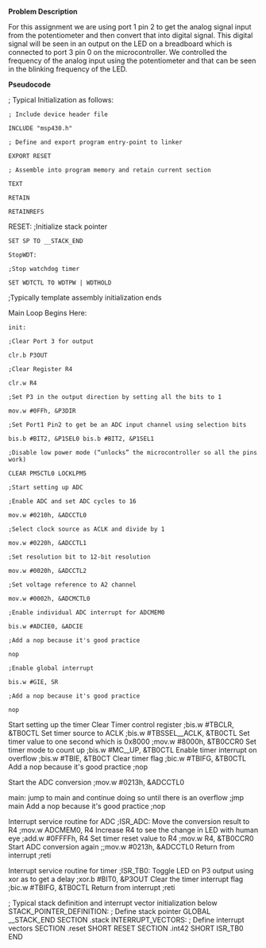 **Problem Description**

For this assignment we are using port 1 pin 2 to get the analog signal input from the potentiometer and then convert that into digital signal. This digital signal will be seen in an output on the LED on a breadboard which is connected to port 3 pin 0 on the microcontroller. We controlled the frequency of the analog input using the potentiometer and that can be seen in the blinking frequency of the LED. 


**Pseudocode**

; Typical Initialization as follows:

	; Include device header file
 
   	INCLUDE "msp430.h"
    
	; Define and export program entry-point to linker
 
	EXPORT RESET
 
	; Assemble into program memory and retain current section
 
	TEXT
 
	RETAIN
 
	RETAINREFS
 
RESET:
	;Initialize stack pointer
 
	SET SP TO __STACK_END
 
	StopWDT:
 
	;Stop watchdog timer
 
	SET WDTCTL TO WDTPW | WDTHOLD
 
;Typically template assembly initialization ends
 
Main Loop Begins Here:

	init:

	;Clear Port 3 for output 
 
 	clr.b P3OUT
  
	;Clear Register R4 
 
 	clr.w R4
  
	;Set P3 in the output direction by setting all the bits to 1 
 
 	mov.w #0FFh, &P3DIR
  
	;Set Port1 Pin2 to get be an ADC input channel using selection bits 
 
 	bis.b #BIT2, &P1SEL0 bis.b #BIT2, &P1SEL1
  
	;Disable low power mode (“unlocks” the microcontroller so all the pins work)
 
 	CLEAR PM5CTL0 LOCKLPM5
  
	;Start setting up ADC
 
	;Enable ADC and set ADC cycles to 16 
 
 	mov.w #0210h, &ADCCTL0
  
	;Select clock source as ACLK and divide by 1 
 
 	mov.w #0220h, &ADCCTL1
  
	;Set resolution bit to 12-bit resolution 
 
 	mov.w #0020h, &ADCCTL2
  
	;Set voltage reference to A2 channel 
 
 	mov.w #0002h, &ADCMCTL0
  
	;Enable individual ADC interrupt for ADCMEM0 
 
 	bis.w #ADCIE0, &ADCIE
  
	;Add a nop because it's good practice 
 
 	nop
  
	;Enable global interrupt 
 
 	bis.w #GIE, SR
  
	;Add a nop because it's good practice 
 
 	nop
 
Start setting up the timer
Clear Timer control register ;bis.w #TBCLR, &TB0CTL
Set timer source to ACLK ;bis.w #TBSSEL__ACLK, &TB0CTL
Set timer value to one second which is 0x8000 ;mov.w #8000h, &TB0CCR0
Set timer mode to count up ;bis.w #MC__UP, &TB0CTL
Enable timer interrupt on overflow ;bis.w #TBIE, &TB0CT
Clear timer flag ;bic.w #TBIFG, &TB0CTL
Add a nop because it's good practice ;nop
 
Start the ADC conversion ;mov.w #0213h, &ADCCTL0
 
main:
jump to main and continue doing so until there is an overflow ;jmp main
Add a nop because it's good practice ;nop
 
Interrupt service routine for ADC ;ISR_ADC:
Move the conversion result to R4 ;mov.w ADCMEM0, R4
Increase R4 to see the change in LED with human eye ;add.w #0FFFFh, R4
Set timer reset value to R4 ;mov.w R4, &TB0CCR0          	
Start ADC conversion again ;;mov.w #0213h, &ADCCTL0
Return from interrupt          	;reti
 
Interrupt service routine for timer ;ISR_TB0:
Toggle LED on P3 output using xor as to get a delay ;xor.b #BIT0, &P3OUT
Clear the timer interrupt flag ;bic.w #TBIFG, &TB0CTL
Return from interrupt          	;reti
 
; Typical stack definition and interrupt vector initialization below
STACK_POINTER_DEFINITION:
	; Define stack pointer
	GLOBAL __STACK_END
	SECTION .stack
INTERRUPT_VECTORS:
	; Define interrupt vectors
	SECTION .reset
	SHORT RESET
	SECTION .int42
	SHORT ISR_TB0
END
